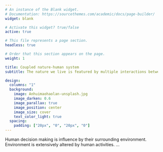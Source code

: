 ```yaml
---
# An instance of the Blank widget.
# Documentation: https://sourcethemes.com/academic/docs/page-builder/
widget: blank

# Activate this widget? true/false
active: true

# This file represents a page section.
headless: true

# Order that this section appears on the page.
weight: 1

title: Coupled nature-human system
subtitle: The nature we live is featured by multiple interactions between human components and natural components

design:
  columns: "1"
  background:
    image: Anhuimaohaolan-unsplash.jpg
    image_darken: 0.6
    image_parallax: true
    image_position: center
    image_size: cover
    text_color_light: true
  spacing:
    padding: ["20px", "0", "20px", "0"]
---
```


Human decision making is influence by their surrounding environment.
Environment is extensively altered by human activities.
...
